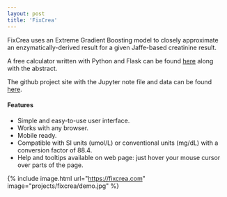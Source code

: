 ```yaml
---
layout: post
title: 'FixCrea'
---
```

FixCrea uses an Extreme Gradient Boosting model to closely approximate an enzymatically-derived result for a given Jaffe-based creatinine result.

A free calculator written with Python and Flask can be found [here](https://fixcrea.com) along with the abstract.

The github project site with the Jupyter note file and data can be found [here](https://github.com/fixcrea/fixcrea).

#### Features
- Simple and easy-to-use user interface.
- Works with any browser.
- Mobile ready.
- Compatible with SI units (umol/L) or conventional units (mg/dL) with a conversion factor of 88.4.
- Help and tooltips available on web page: just hover your mouse cursor over parts of the page.

{% include image.html url="https://fixcrea.com" image="projects/fixcrea/demo.jpg" %}